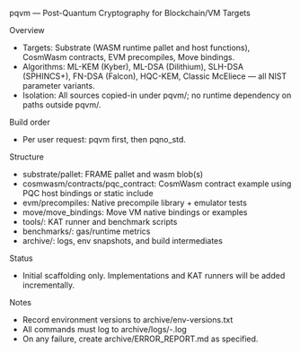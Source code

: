pqvm — Post-Quantum Cryptography for Blockchain/VM Targets

Overview
- Targets: Substrate (WASM runtime pallet and host functions), CosmWasm contracts, EVM precompiles, Move bindings.
- Algorithms: ML-KEM (Kyber), ML-DSA (Dilithium), SLH-DSA (SPHINCS+), FN-DSA (Falcon), HQC-KEM, Classic McEliece — all NIST parameter variants.
- Isolation: All sources copied-in under pqvm/; no runtime dependency on paths outside pqvm/.

Build order
- Per user request: pqvm first, then pqno_std.

Structure
- substrate/pallet: FRAME pallet and wasm blob(s)
- cosmwasm/contracts/pqc_contract: CosmWasm contract example using PQC host bindings or static include
- evm/precompiles: Native precompile library + emulator tests
- move/move_bindings: Move VM native bindings or examples
- tools/: KAT runner and benchmark scripts
- benchmarks/: gas/runtime metrics
- archive/: logs, env snapshots, and build intermediates

Status
- Initial scaffolding only. Implementations and KAT runners will be added incrementally.

Notes
- Record environment versions to archive/env-versions.txt
- All commands must log to archive/logs/<timestamp>-<step>.log
- On any failure, create archive/ERROR_REPORT.md as specified.

